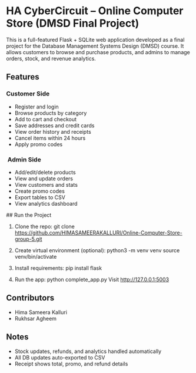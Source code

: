 # HA CyberCircuit – Online Computer Store (DMSD Final Project)

This is a full-featured Flask + SQLite web application developed as a final project for the Database Management Systems Design (DMSD) course. It allows customers to browse and purchase products, and admins to manage orders, stock, and revenue analytics.

## Features

### Customer Side
- Register and login
- Browse products by category
- Add to cart and checkout
- Save addresses and credit cards
- View order history and receipts
- Cancel items within 24 hours
- Apply promo codes

### ️ Admin Side
- Add/edit/delete products
- View and update orders
- View customers and stats
- Create promo codes
- Export tables to CSV
- View analytics dashboard

##️ Run the Project

1. Clone the repo:
   git clone https://github.com/HIMASAMEERAKALLURI/Online-Computer-Store-group-5.git

2. Create virtual environment (optional):
   python3 -m venv venv
   source venv/bin/activate

3. Install requirements:
   pip install flask

4. Run the app:
   python complete_app.py
   Visit http://127.0.0.1:5003

## Contributors
- Hima Sameera Kalluri
- Rukhsar Agheem

## Notes
- Stock updates, refunds, and analytics handled automatically
- All DB updates auto-exported to CSV
- Receipt shows total, promo, and refund details
